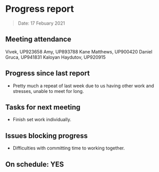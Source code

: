 <!-- File name must be Year-Month-Date.md
e.g. 2020-10-12.md -->

<!--One report per week Minimum!-->
# Progress report

> Date: 17 Febuary 2021

<!--Names of those who attended the meeting, CSV-->
## Meeting attendance

Vivek, UP923658
Amy, UP893788
Kane Matthews, UP900420
Daniel Gruca, UP941831
Kaloyan Haydutov, UP920915

## Progress since last report
<!--What have you done ?-->
<!--Single line bullet point-->
* Pretty much a repeat of last week due to us having other work and stresses, unable to meet for long.

## Tasks for next meeting

<!--What will you do before the next?-->
<!--Single line bullet point-->

* Finish set work individually.

## Issues blocking progress

* Difficulties with committing time to working together.

<!--Pick one-->
<!--## On schedule: YES-->
<!--## On schedule: NO-->

## On schedule: YES
